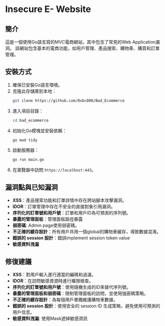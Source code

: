 # Insecure E- Website

## 簡介
這是一個使用Go語言寫的MVC電商網站，其中包含了常見的Web Application漏洞。
該網站包含基本的電商功能，如用戶管理、產品搜索、購物車、購買和訂單管理。

## 安裝方式
1. 確保已安裝Go語言環境。
2. 克隆此存儲庫到本地：
   ```bash
   git clone https://github.com/0xbc000/Bad_Ecommerce
   ```
3. 進入項目目錄：
   ```bash
   cd bad_ecommerce
   ```
4. 初始化Go模塊並安裝依賴：
   ```bash
   go mod tidy
   ```
5. 啟動服務器：
   ```bash
   go run main.go
   ```
6. 在瀏覽器中訪問 `https://localhost:443`。

## 漏洞點與已知漏洞

- **XSS**：產品搜索功能和訂單詳情中存在跨站腳本攻擊漏洞。
- **IDOR**：訂單管理中存在不安全的直接對象引用漏洞。
- **序列化的訂單號和用戶號**：訂單和用戶ID為可預測的序列號。
- **暴露的管理面板**：管理面板路徑暴露
- **弱密碼**: Admin page使用弱密碼。
- **不正確的緩存設計**：所有用戶共用一個global的購物車緩存，導致數據混淆。
- **錯誤的 session 設計**：錯誤implement session token value
- **敏感資料洩漏** 


## 修復建議

- **XSS**：對用戶輸入進行適當的編碼和過濾。
- **IDOR**：在訪問敏感資源時進行權限檢查。
- **序列化的訂單號和用戶號**：使用隨機生成的ID來替代序列號。
- **暴露的管理面板和弱密碼**：限制管理面板的訪問，並使用強密碼策略。
- **不正確的緩存設計**：為每個用戶單獨維護購物車數據。
- **錯誤的 session 設計**：使用安全的 session ID 生成策略，避免使用可預測的用戶信息。 
- **敏感資料洩漏**: 使用Mask遮掉敏感資訊
